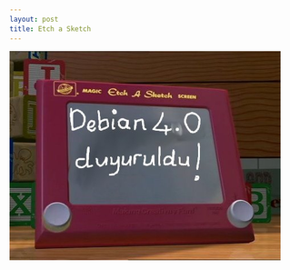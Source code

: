 ```yaml
---
layout: post
title: Etch a Sketch
---
```


<a href="http://lists.debian.org/debian-user-turkish/2007/04/msg00051.html">
        <img src="/images/etch.jpg" title="Etch" alt="Etch" />
</a>
